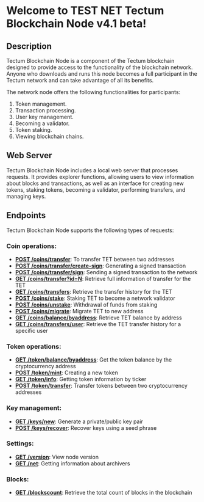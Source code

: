 # Welcome to TEST NET Tectum Blockchain Node v4.1 beta! #

## Description ##

Tectum Blockchain Node is a component of the Tectum blockchain designed to provide access to the functionality of the blockchain network. Anyone who downloads and runs this node becomes a full participant in the Tectum network and can take advantage of all its benefits.

The network node offers the following functionalities for participants:
1. Token management.
2. Transaction processing.
3. User key management.
4. Becoming a validator.
5. Token staking.
6. Viewing blockchain chains.

## Web Server ##
Tectum Blockchain Node includes a local web server that processes requests. It provides explorer functions, allowing users to view information about blocks and transactions, as well as an interface for creating new tokens, staking tokens, becoming a validator, performing transfers, and managing keys.

## Endpoints ##

Tectum Blockchain Node supports the following types of requests:

### Coin operations: ###

-   **[POST /coins/transfer](https://github.com/crispmindltd/tectum4-node-validator/tree/main/docs/coin_operations/POST_coins_transfer.md)**: To transfer TET between two addresses
-   **[POST /coins/transfer/create-sign](https://github.com/crispmindltd/tectum4-node-validator/tree/main/docs/coin_operations/POST_coins_transfer_create_sign.md)**: Generating a signed transaction
-   **[POST /coins/transfer/sign](https://github.com/crispmindltd/tectum4-node-validator/tree/main/docs/coin_operations/POST_coins_transfer_sign.md)**: Sending a signed transaction to the network
-   **[GET /coins/transfer?id=N](https://github.com/crispmindltd/tectum4-node-validator/tree/main/docs/coin_operations/GET_coins_transfers_id.md)**: Retrieve full information of transfer for the TET
-   **[GET /coins/transfers](https://github.com/crispmindltd/tectum4-node-validator/tree/main/docs/coin_operations/GET_coins_transfers.md)**: Retrieve the transfer history for the TET
-   **[POST /coins/stake](https://github.com/crispmindltd/tectum4-node-validator/tree/main/docs/coin_operations/POST_coins_stake.md)**: Staking TET to become a network validator
-   **[POST /coins/unstake](https://github.com/crispmindltd/tectum4-node-validator/tree/main/docs/coin_operations/POST_coins_unstake.md)**: Withdrawal of funds from staking
-   **[POST /coins/migrate](https://github.com/crispmindltd/tectum4-node-validator/tree/main/docs/coin_operations/POST_coins_migrate.md)**: Migrate TET to new address
-   **[GET /coins/balance/byaddress](https://github.com/crispmindltd/tectum4-node-validator/tree/main/docs/coin_operations/GET_coins_balance_byAddress.md)**: Retrieve TET balance by address
-   **[GET /coins/transfers/user](https://github.com/crispmindltd/tectum4-node-validator/tree/main/docs/coin_operations/GET_coins_transfers_user.md)**: Retrieve the TET transfer history for a specific user

### Token operations: ###

- **[GET /token/balance/byaddress](https://github.com/crispmindltd/tectum4-node-validator/tree/main/docs/coin_operations/GET_token_balance_byAddress.md)**: Get the token balance by the cryptocurrency address
- **[POST /token/mint](https://github.com/crispmindltd/tectum4-node-validator/tree/main/docs/coin_operations/POST_token_mint.md)**: Creating a new token
- **[GET /token/info](https://github.com/crispmindltd/tectum4-node-validator/tree/main/docs/coin_operations/GET_token_info.md)**: Getting token information by ticker
- **[POST /token/transfer](https://github.com/crispmindltd/tectum4-node-validator/tree/main/docs/coin_operations/POST_token_transfer.md)**: Transfer tokens between two cryptocurrency addresses

### Key management: ###

-   **[GET /keys/new](https://github.com/crispmindltd/tectum4-node-validator/tree/main/docs/key_management/GET_keys_generate.md)**: Generate a private/public key pair
-   **[POST /keys/recover](https://github.com/crispmindltd/tectum4-node-validator/tree/main/docs/key_management/POST_keys_recovery.md)**: Recover keys using a seed phrase

### Settings: ###

-   **[GET /version](https://github.com/crispmindltd/tectum4-node-validator/tree/main/docs/settings/GET_version_request.md)**: View node version
-   **[GET /net](https://github.com/crispmindltd/tectum4-node-validator/tree/main/docs/settings/GET_archivers_info.md)**: Getting information about archivers

### Blocks: ###

-   **[GET /blockscount](https://github.com/crispmindltd/tectum4-node-validator/tree/main/docs/blocks/GET_blocks_count.md)**: Retrieve the total count of blocks in the blockchain